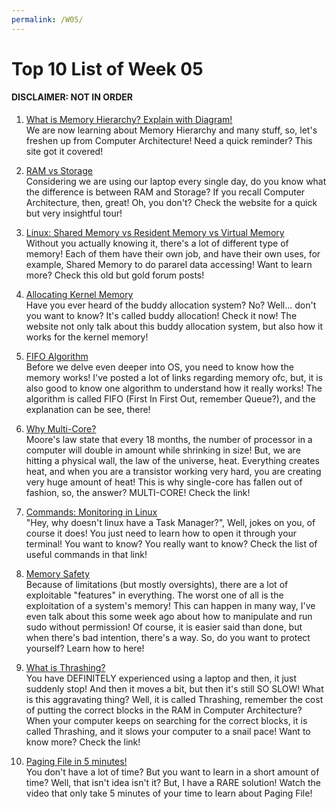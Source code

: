 ```yaml
---
permalink: /W05/
---
```

# Top 10 List of Week 05

#### DISCLAIMER: NOT IN ORDER

1. [What is Memory Hierarchy? Explain with Diagram!](https://www.geeksforgeeks.org/memory-hierarchy-design-and-its-characteristics/)<br>
We are now learning about Memory Hierarchy and many stuff, so, let's freshen up from Computer Architecture!
Need a quick reminder? This site got it covered!

2. [RAM vs Storage](https://www.backblaze.com/blog/whats-diff-ram-vs-storage/)<br>
Considering we are using our laptop every single day, do you know what the difference is between RAM and Storage?
If you recall Computer Architecture, then, great! Oh, you don't?
Check the website for a quick but very insightful tour!

3. [Linux: Shared Memory vs Resident Memory vs Virtual Memory](https://www.linuxquestions.org/questions/linux-newbie-8/difference-between-resident-memory-shared-memory-and-virtual-memory-in-system-monitor-598734/)<br>
Without you actually knowing it, there's a lot of different type of memory! 
Each of them have their own job, and have their own uses, for example, Shared Memory to do pararel data accessing!
Want to learn more? Check this old but gold forum posts!

4. [Allocating Kernel Memory](https://www.geeksforgeeks.org/operating-system-allocating-kernel-memory-buddy-system-slab-system/)<br>
Have you ever heard of the buddy allocation system? No?
Well... don't you want to know? It's called buddy allocation!
Check it now! The website not only talk about this buddy allocation system, but also how it works for the kernel memory!

5. [FIFO Algorithm](https://www.geeksforgeeks.org/page-replacement-algorithms-in-operating-systems/)<br>
Before we delve even deeper into OS, you need to know how the memory works!
I've posted a lot of links regarding memory ofc, but, it is also good to know one algorithm to understand how it really works!
The algorithm is called FIFO (First In First Out, remember Queue?), and the explanation can be see, there!

6. [Why Multi-Core?](https://superuser.com/questions/152011/why-multi-core-processors)<br>
Moore's law state that every 18 months, the number of processor in a computer will double in amount while shrinking in size!
But, we are hitting a physical wall, the law of the universe, heat.
Everything creates heat, and when you are a transistor working very hard, you are creating very huge amount of heat!
This is why single-core has fallen out of fashion, so, the answer? MULTI-CORE! Check the link!

7. [Commands: Monitoring in Linux](https://linoxide.com/linux-top-command-examples-screenshots/)<br>
"Hey, why doesn't linux have a Task Manager?", Well, jokes on you, of course it does!
You just need to learn how to open it through your terminal!
You want to know? You really want to know? Check the list of useful commands in that link!

8. [Memory Safety](https://arunrajeevan.medium.com/what-is-memory-safety-in-programming-1e5300fe6c48)<br>
Because of limitations (but mostly oversights), there are a lot of exploitable "features" in everything.
The worst one of all is the exploitation of a system's memory!
This can happen in many way, I've even talk about this some week ago about how to manipulate and run sudo without permission!
Of course, it is easier said than done, but when there's bad intention, there's a way.
So, do you want to protect yourself? Learn how to here!

9. [What is Thrashing?](https://www.thecrazyprogrammer.com/2019/02/thrashing-in-operating-system-os.html)<br>
You have DEFINITELY experienced using a laptop and then, it just suddenly stop!
And then it moves a bit, but then it's still SO SLOW!
What is this aggravating thing?
Well, it is called Thrashing, remember the cost of putting the correct blocks in the RAM in Computer Architecture?
When your computer keeps on searching for the correct blocks, it is called Thrashing, and it slows your computer to a snail pace!
Want to know more? Check the link!

10. [Paging File in 5 minutes!](https://www.youtube.com/watch?v=1VDP5TCAK2c)<br>
You don't have a lot of time?
But you want to learn in a short amount of time?
Well, that isn't idea isn't it?
But, I have a RARE solution! Watch the video that only take 5 minutes of your time to learn about Paging File!
